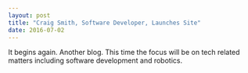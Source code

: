```yaml
---
layout: post
title: "Craig Smith, Software Developer, Launches Site"
date: 2016-07-02
---
```


It begins again. Another blog. This time the focus will be on tech related matters including software development and robotics.
